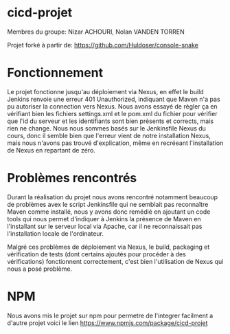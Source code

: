 # cicd-projet

Membres du groupe: Nizar ACHOURI, Nolan VANDEN TORREN

Projet forké à partir de: https://github.com/Huldoser/console-snake

# Fonctionnement

Le projet fonctionne jusqu'au déploiement via Nexus, en effet le build Jenkins renvoie une erreur 401 Unauthorized, indiquant que Maven n'a pas pu autoriser la connection vers Nexus. Nous avons essayé de régler ça en vérifiant bien les fichiers settings.xml et le pom.xml du fichier pour vérifier que l'id du serveur et les identifiants sont bien présents et corrects, mais rien ne change. Nous nous sommes basés sur le Jenkinsfile Nexus du cours, donc il semble bien que l'erreur vient de notre installation Nexus, mais nous n'avons pas trouvé d'explication, même en recréeant l'installation de Nexus en repartant de zéro.

# Problèmes rencontrés

Durant la réalisation du projet nous avons rencontré notamment beaucoup de problèmes avex le script Jenkinsfile qui ne semblait pas reconnaître Maven comme installé, nous y avons donc remédié en ajoutant un code tools qui nous permet d'indiquer à Jenkins la présence de Maven en l'installant sur le serveur local via Apache, car il ne reconnaissait pas l'installation locale de l'ordinateur.

Malgré ces problèmes de déploiement via Nexus, le build, packaging et vérification de tests (dont certains ajoutés pour procéder à des vérifications) fonctionnent correctement, c'est bien l'utilisation de Nexus qui nous a posé problème.


# NPM 

Nous avons mis le projet sur npm pour permetre de l'integrer facilment a d'autre projet voici le lien
https://www.npmjs.com/package/cicd-projet
